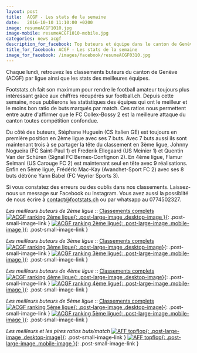 ```yaml
---
layout: post
title:  ACGF - Les stats de la semaine
date:   2016-10-10 11:10:00 +0200
image: resumeACGF1010.jpg
image-mobile: resumeACGF1010-mobile.jpg
categories: news acgf
description_for_facebook: Top buteurs et équipe dans le canton de Genève
title_for_facebook: ACGF - Les stats de la semaine
image_for_facebook: /images/facebook/resumeACGF0310.jpg
---
```

Chaque lundi, retrouvez les classements buteurs du canton de Genève (ACGF) par ligue ainsi que les stats des meilleures équipes.

Footstats.ch fait son maximum pour rendre le football amateur toujours plus intéressant grâce aux chiffres récupérés sur football.ch. Depuis cette semaine, nous publierons les statistiques des équipes qui ont le meilleur et le moins bon ratio de buts marqués par match. Ces ratios nous permettent entre autre d'affirmer que le FC Collex-Bossy 2 est la meilleure attaque du canton toutes compétition confondue.

Du côté des buteurs, Stéphane Huguein (CS Italien GE) est toujours en première position en 2ème ligue avec ses 7 buts. Avec 7 buts aussi ils sont maintenant trois à se partager la tête du classement en 3ème ligue, Johnny Nogueira (FC Saint-Paul 1) et Frederik Ellegaard (US Meinier 1) et Quentin Van der Schüren (Signal FC Bernex-Confignon 2). En 4ème ligue, Flamur Selmani (US Carouge FC 2) est maintenant seul en tête avec 9 réalisations. Enfin en 5ème ligue, Frédéric Mac-Kay (Avanchet-Sport FC 2) avec ses 8 buts détrône Yann Babel (FC Veyrier Sports 3).

Si vous constatez des erreurs ou des oublis dans nos classements. Laissez-nous un message sur Facebook ou Instagram. Vous avez aussi la possiblité de nous écrire à contact@footstats.ch ou par whatsapp au 0774502327.

_Les meilleurs buteurs de 2ème ligue_ :: [Classements complets]({{site.url}}/acgf/2eme-ligue)
[![ACGF ranking 2ème ligue]({{site.url}}/images/posts/rankings/resumeACGF21010.jpg){: .post-large-image .desktop-image }]({{site.url}}/images/posts/rankings/resumeACGF21010.jpg){: .post-small-image-link }
[![ACGF ranking 2ème ligue]({{site.url}}/images/posts/rankings/resumeACGF21010-mobile.jpg){: .post-large-image .mobile-image }]({{site.url}}/images/posts/rankings/resumeACGF21010-mobile.jpg){: .post-small-image-link }

_Les meilleurs buteurs de 3ème ligue_ :: [Classements complets]({{site.url}}/acgf/3eme-ligue)
[![ACGF ranking 3ème ligue]({{site.url}}/images/posts/rankings/resumeACGF31010.jpg){: .post-large-image .desktop-image}]({{site.url}}/images/posts/rankings/resumeACGF31010.jpg){: .post-small-image-link }
[![ACGF ranking 3ème ligue]({{site.url}}/images/posts/rankings/resumeACGF31010-mobile.jpg){: .post-large-image .mobile-image }]({{site.url}}/images/posts/rankings/resumeACGF31010-mobile.jpg){: .post-small-image-link }

_Les meilleurs buteurs de 4ème ligue_ :: [Classements complets]({{site.url}}/acgf/4eme-ligue)
[![ACGF ranking 4ème ligue]({{site.url}}/images/posts/rankings/resumeACGF41010.jpg){: .post-large-image .desktop-image}]({{site.url}}/images/posts/rankings/resumeACGF41010.jpg){: .post-small-image-link }
[![ACGF ranking 4ème ligue]({{site.url}}/images/posts/rankings/resumeACGF41010-mobile.jpg){: .post-large-image .mobile-image }]({{site.url}}/images/posts/rankings/resumeACGF41010-mobile.jpg){: .post-small-image-link }

_Les meilleurs buteurs de 5ème ligue_ :: [Classements complets]({{site.url}}/acgf/5eme-ligue)
[![ACGF ranking 5ème ligue]({{site.url}}/images/posts/rankings/resumeACGF51010.jpg){: .post-large-image .desktop-image}]({{site.url}}/images/posts/rankings/resumeACGF51010.jpg){: .post-small-image-link }
[![ACGF ranking 5ème ligue]({{site.url}}/images/posts/rankings/resumeACGF51010-mobile.jpg){: .post-large-image .mobile-image }]({{site.url}}/images/posts/rankings/resumeACGF51010-mobile.jpg){: .post-small-image-link }

_Les meilleurs et les pires ratios buts/match_
[![AFF topflop]({{site.url}}/images/posts/rankings/topflopACGF1010.jpg){: .post-large-image .desktop-image}]({{site.url}}/images/posts/rankings/topflopACGF1010.jpg){: .post-small-image-link }
[![AFF topflop]({{site.url}}/images/posts/rankings/topflopACGF1010.jpg){: .post-large-image .mobile-image }]({{site.url}}/images/posts/rankings/topflopACGF1010.jpg){: .post-small-image-link }